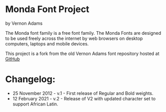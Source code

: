 # Monda Font Project
by Vernon Adams

The Monda font family is a free font family. The Monda Fonts are designed to be used freely across the internet by web browsers on desktop computers, laptops and mobile devices.

This project is a fork from the old Vernon Adams font repository hosted at [GitHub](https://github.com/vernnobile/mondaFont)

# Changelog:
- 25 November 2012 - v.1 - First release of Regular and Bold weights.
- 12 February 2021 - v.2 - Release of V2 with updated character set to support African Latin.